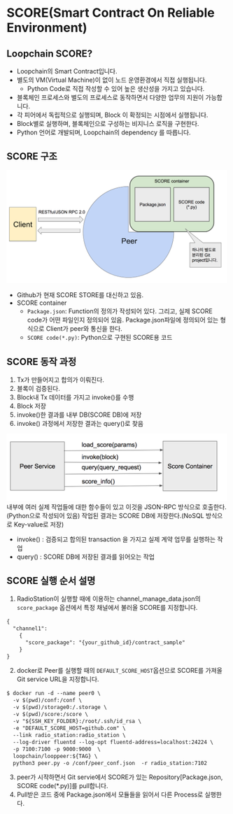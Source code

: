 # SCORE(Smart Contract On Reliable Environment)

## Loopchain SCORE?
* Loopchain의 Smart Contract입니다.
* 별도의 VM(Virtual Machine)이 없이 노드 운영환경에서 직접 실행됩니다.
  - Python Code로 직접 작성할 수 있어 높은 생산성을 가지고 있습니다.
* 블록체인 프로세스와 별도의 프로세스로 동작하면서 다양한 업무의 지원이 가능합니다.
* 각 피어에서 독립적으로 실행되며, Block 이 확정되는 시점에서 실행됩니다.
* Block별로 실행하며, 블록체인으로 구성하는 비지니스 로직을 구현한다.
* Python 언어로 개발되며, Loopchain의 dependency 를 따릅니다.

## SCORE 구조

![SCORE 구조](./images/SCORE_Structure_2.png)

* Github가 현재 SCORE STORE를 대신하고 있음.
* SCORE container
  * `Package.json`: Function의 정의가 작성되어 있다. 그리고, 실제 SCORE code가 어떤 파일인지 정의되어 있음. Package.json파일에 정의되어 있는 형식으로 Client가 peer와 통신을 한다.
  * `SCORE code(*.py)`: Python으로 구현된 SCORE용 코드



## SCORE 동작 과정


1. Tx가 만들어지고 합의가 이뤄진다.
2. 블록이 검증된다.
3. Block내 Tx 데이터를 가지고 invoke()를 수행
4. Block 저장
5. invoke()한 결과를 내부 DB(SCORE DB)에 저장
6. invoke() 과정에서 저장한 결과는 query()로 찾음

![SCORE 동작](./images/Peer_SCORE.png)
내부에 여러 실제 작업들에 대한 함수들이 있고 이것을 JSON-RPC 방식으로 호출한다.(Python으로 작성되어 있음)
작업된 결과는 SCORE DB에 저장한다.(NoSQL 방식으로 Key-value로 저장)
* invoke() : 검증되고 합의된 transaction 을 가지고 실제 계약 업무를 실행하는 작업
* query() : SCORE DB에 저장된 결과를 읽어오는 작업



## SCORE 실행 순서 설명
1. RadioStation이 실행할 때에 이용하는 channel_manage_data.json의 `score_package` 옵션에서 특정 채널에서 불러올 SCORE를 지정합니다.
  ```
  {
    "channel1":
      {
        "score_package": "{your_github_id}/contract_sample"
      }
  }
  ```
2. docker로 Peer를 실행할 때의 `DEFAULT_SCORE_HOST`옵션으로 SCORE를 가져올 Git service URL을 지정합니다.
  ```
  $ docker run -d --name peer0 \
    -v $(pwd)/conf:/conf \
    -v $(pwd)/storage0:/.storage \
    -v $(pwd)/score:/score \
    -v "${SSH_KEY_FOLDER}:/root/.ssh/id_rsa \
    -e "DEFAULT_SCORE_HOST=github.com" \
    --link radio_station:radio_station \
    --log-driver fluentd --log-opt fluentd-address=localhost:24224 \
    -p 7100:7100 -p 9000:9000  \
    loopchain/looppeer:${TAG} \
    python3 peer.py -o /conf/peer_conf.json  -r radio_station:7102
  ```

3. peer가 시작하면서 Git servie에서 SCORE가 있는 Repository[Package.json, SCORE code(*.py)]를 pull합니다.
4. Pull받은 코드 중에 Package.json에서 모듈들을 읽어서 다른 Process로 실행한다.
